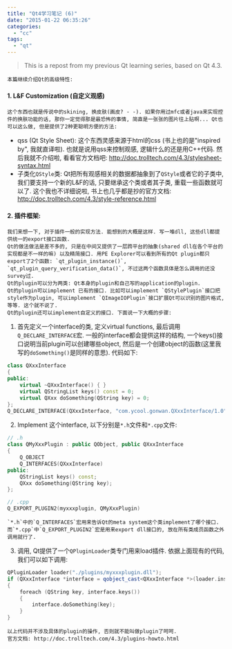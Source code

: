 ```yaml
---
title: "Qt4学习笔记 (6)"
date: "2015-01-22 06:35:26"
categories: 
  - "cc"
tags: 
  - "qt"
---
```


> This is a repost from my previous Qt learning series, based on Qt 4.3.

    本篇继续介绍Qt的高级特性:

#### 1. L&F Customization (自定义观感)

    这个东西也就是传说中的skining, 换皮肤(画皮? - -). 如果你用过mfc或者java来实现控件的换肤功能的话, 那你一定觉得那是最恐怖的事情, 简直是一张张的图片往上贴啊... Qt也可以这么做, 但是提供了2种更聪明方便的方法:
- qss (Qt Style Sheet): 这个东西灵感来源于html的css (书上也的是"inspired by", 我就直译啦). 也就是说用qss来控制观感, 逻辑什么的还是用C++代码. 然后我就不介绍啦, 看看官方文档吧: http://doc.trolltech.com/4.3/stylesheet-syntax.html
- 子类化`QStyle`类: Qt把所有观感相关的数据都抽象到了`QStyle`或者它的子类中, 我们要支持一个新的L&F的话, 只要继承这个类或者其子类, 重载一些函数就可以了. 这个我也不详细说啦, 书上也几乎都是抄的官方文档: http://doc.trolltech.com/4.3/style-reference.html

#### 2. 插件框架:

    我们来想一下, 对于插件一般的实现方法. 能想到的大概是这样. 写一堆dll, 这些dll都提供统一的export接口函数.
    Qt的做法做法是差不多的, 只是在中间又提供了一层跨平台的抽象(shared dll在各个平台的实现都是不一样的嘛) 以及精简接口. 用PE Explorer可以看到所有的Qt plugin都只export了2个函数: `qt_plugin_instance()`, `qt_plugin_query_verification_data()`, 不过这两个函数具体是怎么调用的还没survey过.
    Qt的plugin可以分为两类: Qt本身的plugin和自己写的application的plugin.
    Qt的plugin可以implement 已有的接口. 比如可以implement `QStylePlugin`接口把style作为plugin, 可以implement `QImageIOPlugin`接口扩展Qt可以识别的图片格式, 等等. 这个就不说了.
    Qt的plugin还可以implement自定义的接口. 下面说一下大概的步骤:

1. 首先定义一个interface的类, 定义virtual functions, 最后调用`Q_DECLARE_INTERFACE`宏. 一般的interface都会提供这样的结构, 一个keys()接口说明当前plugin可以创建哪些object, 然后是一个创建object的函数(这里我写的`doSomething()`是同样的意思). 代码如下:

```cpp
class QXxxInterface
{
public:
    virtual ~QXxxInterface() { }
    virtual QStringList keys() const = 0;
    virtual QXxx doSomething(QString key) = 0;
};
Q_DECLARE_INTERFACE(QXxxInterface, "com.ycool.gonwan.QXxxInterface/1.0")
```

2. Implement 这个interface, 以下分别是`*.h`文件和`*.cpp`文件:

```cpp
// .h
class QMyXxxPlugin : public QObject, public QXxxInterface
{
    Q_OBJECT
    Q_INTERFACES(QXxxInterface)
public:
    QStringList keys() const;
    QXxx doSomething(QString key);
};
```
```cpp
// .cpp
Q_EXPORT_PLUGIN2(myxxxplugin, QMyXxxPlugin)
```

    `*.h`中的`Q_INTERFACES`宏用来告诉Qt的meta system这个类implement了哪个接口. 而`*.cpp`中`Q_EXPORT_PLUGIN2`宏是用来export dll接口的, 放在所有类成员函数之外调用就行了.

3. 调用, Qt提供了一个`QPluginLoader`类专门用来load插件. 依据上面现有的代码, 我们可以如下调用:

```cpp
QPluginLoader loader("./plugins/myxxxplugin.dll");
if (QXxxInterface *interface = qobject_cast<QXxxInterface *>(loader.instance()))
{
    foreach (QString key, interface.keys())
    {
        interface.doSomething(key);
    }
}
```

    以上代码并不涉及具体的plugin的操作, 否则就不能叫做plugin了呵呵.
    官方文档: http://doc.trolltech.com/4.3/plugins-howto.html
